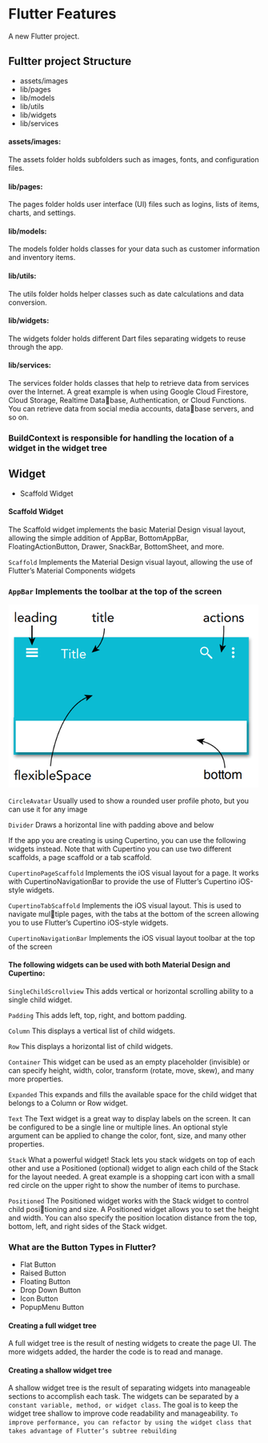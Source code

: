 # Flutter Features

A new Flutter project.

## Fultter project Structure 
- assets/images
- lib/pages
- lib/models
- lib/utils
- lib/widgets
- lib/services

#### assets/images: 
The assets folder holds subfolders such as images, fonts, and configuration files.
#### lib/pages: 
The pages folder holds user interface (UI) files such as logins, lists of items, charts, 
and settings.
#### lib/models: 
The models folder holds classes for your data such as customer information and 
inventory items.
#### lib/utils: 
The utils folder holds helper classes such as date calculations and data conversion.
#### lib/widgets: 
The widgets folder holds different Dart files separating widgets to reuse 
through the app.
#### lib/services: 
The services folder holds classes that help to retrieve data from services over the 
Internet. A great example is when using Google Cloud Firestore, Cloud Storage, Realtime Database, Authentication, or Cloud Functions. You can retrieve data from social media accounts, database servers, and so on.


### BuildContext is responsible for handling the location of a widget in the widget tree


## Widget 
* Scaffold Widget

#### Scaffold Widget
  The Scaffold widget implements the 
basic Material Design visual layout, allowing the simple addition of 
AppBar, BottomAppBar, FloatingActionButton, Drawer, SnackBar, BottomSheet, and more.

`Scaffold` Implements the Material Design visual layout, allowing the use of Flutter’s 
Material Components widgets

### `AppBar` Implements the toolbar at the top of the screen
<img src='/readmeImages/AppBar.png' style='width: 500px'>

`CircleAvatar` Usually used to show a rounded user profile photo, but you can use it 
for any image

`Divider` Draws a horizontal line with padding above and below

If the app you are creating is using Cupertino, you can use the following widgets instead. Note that 
with Cupertino you can use two different scaffolds, a page scaffold or a tab scaffold.

`CupertinoPageScaffold` Implements the iOS visual layout for a page. It works with 
CupertinoNavigationBar to provide the use of Flutter’s Cupertino iOS-style widgets.

`CupertinoTabScaffold` Implements the iOS visual layout. This is used to navigate multiple pages, with the tabs at the bottom of the screen allowing you to use Flutter’s Cupertino 
iOS-style widgets.

`CupertinoNavigationBar` Implements the iOS visual layout toolbar at the top of 
the screen

#### The following widgets can be used with both Material Design and Cupertino:

`SingleChildScrollview` This adds vertical or horizontal scrolling ability to a single 
child widget.

`Padding` This adds left, top, right, and bottom padding.

`Column` This displays a vertical list of child widgets.

`Row` This displays a horizontal list of child widgets.

`Container` This widget can be used as an empty placeholder (invisible) or can specify 
height, width, color, transform (rotate, move, skew), and many more properties.

`Expanded` This expands and fills the available space for the child widget that belongs to a 
Column or Row widget.

`Text` The Text widget is a great way to display labels on the screen. It can be configured 
to be a single line or multiple lines. An optional style argument can be applied to change 
the color, font, size, and many other properties.

`Stack` What a powerful widget! Stack lets you stack widgets on top of each other and use 
a Positioned (optional) widget to align each child of the Stack for the layout needed. A 
great example is a shopping cart icon with a small red circle on the upper right to show the 
number of items to purchase.

`Positioned` The Positioned widget works with the Stack widget to control child positioning and size. A Positioned widget allows you to set the height and width. You can also specify the position location distance from the top, bottom, left, and right sides of the 
Stack widget.

### What are the Button Types in Flutter?
- Flat Button
- Raised Button
- Floating Button
- Drop Down Button
- Icon Button
- PopupMenu Button

#### Creating a full widget tree

A full widget tree is the result of nesting widgets to create the page UI. The 
more widgets added, the harder the code is to read and manage.

#### Creating a shallow widget tree

A shallow widget tree is the result of separating widgets into manageable 
sections to accomplish each task. The widgets can be separated by a 
`constant variable, method, or widget class`. The goal is to keep the widget 
tree shallow to improve code readability and manageability.
`To improve performance, you can refactor by using the widget class that 
takes advantage of Flutter’s subtree rebuilding`



